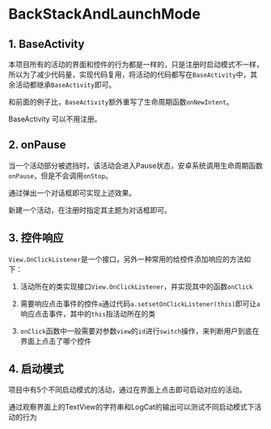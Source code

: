 # BackStackAndLaunchMode

## 1. BaseActivity

本项目所有的活动的界面和控件的行为都是一样的，只是注册时启动模式不一样，所以为了减少代码量，实现代码复用，将活动的代码都写在`BaseActivity`中，其余活动都继承`BaseActivity`即可。

和前面的例子比，`BaseActivity`额外重写了生命周期函数`onNewIntent`。

BaseActivity 可以不用注册。

## 2. onPause

当一个活动部分被遮挡时，该活动会进入Pause状态，安卓系统调用生命周期函数`onPause`，但是不会调用`onStop`。

通过弹出一个对话框即可实现上述效果。

新建一个活动，在注册时指定其主题为对话框即可。

## 3. 控件响应

`View.OnClickListener`是一个接口，另外一种常用的给控件添加响应的方法如下：

1. 活动所在的类实现接口`View.OnClickListener`，并实现其中的函数`onClick`

2. 需要响应点击事件的控件`a`通过代码`a.setsetOnClickListener(this)`即可让`a`响应点击事件，其中的`this`指活动所在的类

3. `onClick`函数中一般需要对参数`view`的`id`进行`switch`操作，来判断用户到底在界面上点击了哪个控件

## 4. 启动模式

项目中有5个不同启动模式的活动，通过在界面上点击即可启动对应的活动。

通过观察界面上的TextView的字符串和LogCat的输出可以测试不同启动模式下活动的行为